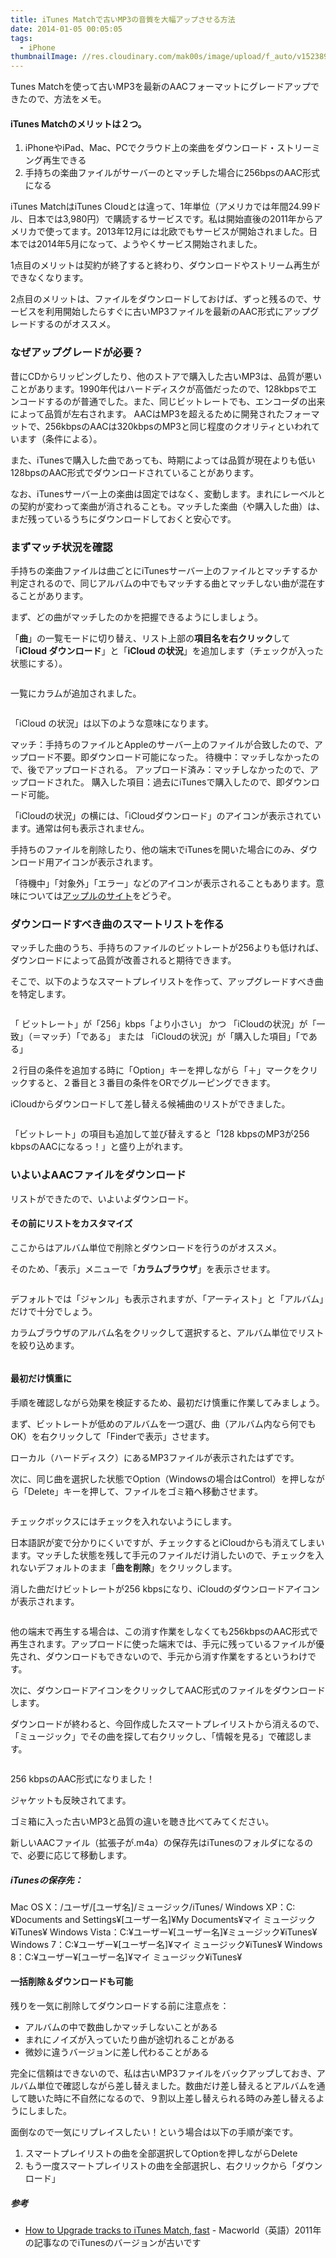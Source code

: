 ```yaml
---
title: iTunes Matchで古いMP3の音質を大幅アップさせる方法
date: 2014-01-05 00:05:05
tags:
  - iPhone
thumbnailImage: //res.cloudinary.com/mak00s/image/upload/f_auto/v1523898868/itunes-match-aac.png
---
```


Tunes Matchを使って古いMP3を最新のAACフォーマットにグレードアップできたので、方法をメモ。
<!-- more -->

#### iTunes Matchのメリットは２つ。

1.  iPhoneやiPad、Mac、PCでクラウド上の楽曲をダウンロード・ストリーミング再生できる
2.  手持ちの楽曲ファイルがサーバーのとマッチした場合に256bpsのAAC形式になる

iTunes MatchはiTunes Cloudとは違って、1年単位（アメリカでは年間24.99ドル、日本では3,980円）で購読するサービスです。私は開始直後の2011年からアメリカで使ってます。2013年12月には北欧でもサービスが開始されました。日本では2014年5月になって、ようやくサービス開始されました。

1点目のメリットは契約が終了すると終わり、ダウンロードやストリーム再生ができなくなります。

2点目のメリットは、ファイルをダウンロードしておけば、ずっと残るので、サービスを利用開始したらすぐに古いMP3ファイルを最新のAAC形式にアップグレードするのがオススメ。

### なぜアップグレードが必要？

昔にCDからリッピングしたり、他のストアで購入した古いMP3は、品質が悪いことがあります。1990年代はハードディスクが高価だったので、128kbpsでエンコードするのが普通でした。また、同じビットレートでも、エンコーダの出来によって品質が左右されます。
AACはMP3を超えるために開発されたフォーマットで、256kbpsのAACは320kbpsのMP3と同じ程度のクオリティといわれています（条件による）。

また、iTunesで購入した曲であっても、時期によっては品質が現在よりも低い128bpsのAAC形式でダウンロードされていることがあります。

なお、iTunesサーバー上の楽曲は固定ではなく、変動します。まれにレーベルとの契約が変わって楽曲が消されることも。マッチした楽曲（や購入した曲）は、まだ残っているうちにダウンロードしておくと安心です。

### まずマッチ状況を確認

手持ちの楽曲ファイルは曲ごとにiTunesサーバー上のファイルとマッチするか判定されるので、同じアルバムの中でもマッチする曲とマッチしない曲が混在することがあります。

まず、どの曲がマッチしたのかを把握できるようにしましょう。

「**曲**」の一覧モードに切り替え、リスト上部の**項目名を右クリック**して「**iCloud ダウンロード**」と「**iCloud の状況**」を追加します（チェックが入った状態にする）。

<img src="//res.cloudinary.com/mak00s/image/upload/f_auto/v1523898247/itunes-match-upgrade-01.png" alt="" sizes="100vw" />

一覧にカラムが追加されました。

<img src="//res.cloudinary.com/mak00s/image/upload/f_auto/v1523898247/itunes-match-upgrade-02.png" alt="" sizes="100vw" />

「iCloud の状況」は以下のような意味になります。

マッチ：手持ちのファイルとAppleのサーバー上のファイルが合致したので、アップロード不要。即ダウンロード可能になった。
待機中：マッチしなかったので、後でアップロードされる。
アップロード済み：マッチしなかったので、アップロードされた。
購入した項目：過去にiTunesで購入したので、即ダウンロード可能。

「iCloudの状況」の横には、「iCloudダウンロード」のアイコンが表示されています。通常は何も表示されません。

手持ちのファイルを削除したり、他の端末でiTunesを開いた場合にのみ、ダウンロード用アイコンが表示されます。

「待機中」「対象外」「エラー」などのアイコンが表示されることもあります。意味については[アップルのサイト](http://support.apple.com/kb/ts4124?viewlocale=ja_JP)をどうぞ。

### ダウンロードすべき曲のスマートリストを作る

マッチした曲のうち、手持ちのファイルのビットレートが256よりも低ければ、ダウンロードによって品質が改善されると期待できます。

そこで、以下のようなスマートプレイリストを作って、アップグレードすべき曲を特定します。

<img src="//res.cloudinary.com/mak00s/image/upload/f_auto/v1523898247/itunes-match-upgrade-03.png" alt="" sizes="100vw" />

「 ビットレート」が「256」kbps「より小さい」
かつ
「iCloudの状況」が「一致」（＝マッチ）「である」
または
「iCloudの状況」が「購入した項目」「である」

２行目の条件を追加する時に「Option」キーを押しながら「＋」マークをクリックすると、２番目と３番目の条件をORでグルーピングできます。

iCloudからダウンロードして差し替える候補曲のリストができました。

<img src="//res.cloudinary.com/mak00s/image/upload/f_auto/v1523898246/itunes-match-upgrade-04.png" alt="" sizes="100vw" />

「ビットレート」の項目も追加して並び替えすると「128 kbpsのMP3が256 kbpsのAACになるっ！」と盛り上がれます。

### いよいよAACファイルをダウンロード

リストができたので、いよいよダウンロード。

#### その前にリストをカスタマイズ

ここからはアルバム単位で削除とダウンロードを行うのがオススメ。

そのため、「表示」メニューで「**カラムブラウザ**」を表示させます。

<img src="//res.cloudinary.com/mak00s/image/upload/f_auto/v1523898246/itunes-match-upgrade-05.png" alt="" sizes="100vw" />

デフォルトでは「ジャンル」も表示されますが、「アーティスト」と「アルバム」だけで十分でしょう。

カラムブラウザのアルバム名をクリックして選択すると、アルバム単位でリストを絞り込めます。

<img src="//res.cloudinary.com/mak00s/image/upload/f_auto/v1523898246/itunes-match-upgrade-06.png" alt="" sizes="100vw" />

#### 最初だけ慎重に

手順を確認しながら効果を検証するため、最初だけ慎重に作業してみましょう。

まず、ビットレートが低めのアルバムを一つ選び、曲（アルバム内なら何でもOK）を右クリックして「Finderで表示」させます。

ローカル（ハードディスク）にあるMP3ファイルが表示されたはずです。

次に、同じ曲を選択した状態でOption（Windowsの場合はControl）を押しながら「Delete」キーを押して、ファイルをゴミ箱へ移動させます。

<img src="//res.cloudinary.com/mak00s/image/upload/f_auto/v1523898246/itunes-match-upgrade-07.png" alt="" sizes="100vw" />

チェックボックスにはチェックを入れないようにします。

日本語訳が変で分かりにくいですが、チェックするとiCloudからも消えてしまいます。マッチした状態を残して手元のファイルだけ消したいので、チェックを入れないデフォルトのまま「**曲を削除**」をクリックします。

消した曲だけビットレートが256 kbpsになり、iCloudのダウンロードアイコンが表示されます。

<img src="//res.cloudinary.com/mak00s/image/upload/f_auto/v1523898246/itunes-match-upgrade-08.png" alt="" sizes="100vw" />

他の端末で再生する場合は、この消す作業をしなくても256kbpsのAAC形式で再生されます。アップロードに使った端末では、手元に残っているファイルが優先され、ダウンロードもできないので、手元から消す作業をするというわけです。

次に、ダウンロードアイコンをクリックしてAAC形式のファイルをダウンロードします。

ダウンロードが終わると、今回作成したスマートプレイリストから消えるので、「ミュージック」でその曲を探して右クリックし、「情報を見る」で確認します。

<img src="//res.cloudinary.com/mak00s/image/upload/f_auto/v1523898246/itunes-match-upgrade-09.png" alt="" sizes="100vw" />

256 kbpsのAAC形式になりました！

ジャケットも反映されてます。

ゴミ箱に入った古いMP3と品質の違いを聴き比べてみてください。

新しいAACファイル（拡張子が.m4a）の保存先はiTunesのフォルダになるので、必要に応じて移動します。

##### iTunesの保存先：

Mac OS X：/ユーザ/[ユーザ名]/ミュージック/iTunes/
Windows XP：C:¥Documents and Settings¥[ユーザー名]¥My Documents¥マイ ミュージック¥iTunes¥
Windows Vista：C:¥ユーザー¥[ユーザー名]¥ミュージック¥iTunes¥
Windows 7：C:¥ユーザー¥[ユーザー名]¥マイ ミュージック¥iTunes¥
Windows 8：C:¥ユーザー¥[ユーザー名]¥マイ ミュージック¥iTunes¥

#### 一括削除＆ダウンロードも可能

残りを一気に削除してダウンロードする前に注意点を：

* アルバムの中で数曲しかマッチしないことがある
* まれにノイズが入っていたり曲が途切れることがある
* 微妙に違うバージョンに差し代わることがある

完全に信頼はできないので、私は古いMP3ファイルをバックアップしておき、アルバム単位で確認しながら差し替えました。数曲だけ差し替えるとアルバムを通して聴いた時に不自然になるので、９割以上差し替えられる時のみ差し替えるようにしました。

面倒なので一気にリプレイスしたい！という場合は以下の手順が楽です。

1.  スマートプレイリストの曲を全部選択してOptionを押しながらDelete
2.  もう一度スマートプレイリストの曲を全部選択し、右クリックから「ダウンロード」

##### 参考

* [How to Upgrade tracks to iTunes Match, fast](http://www.macworld.com/article/1163620/how_to_upgrade_tracks_to_itunes_match_fast.html) - Macworld（英語）2011年の記事なのでiTunesのバージョンが古いです
